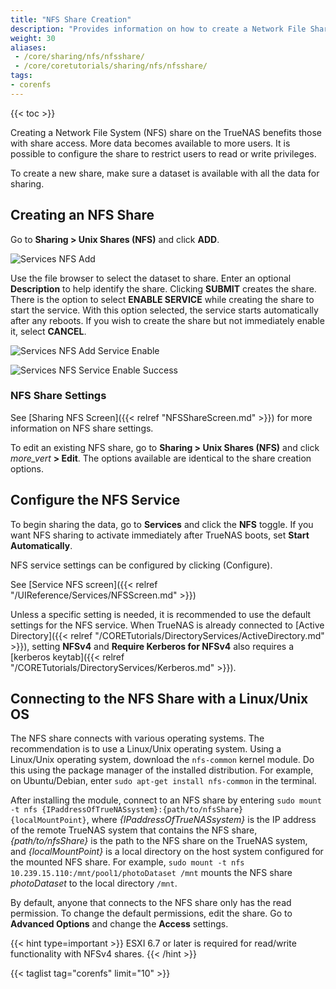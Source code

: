 ```yaml
---
title: "NFS Share Creation"
description: "Provides information on how to create a Network File Share (NFS) on your TrueNAS."
weight: 30
aliases:
 - /core/sharing/nfs/nfsshare/
 - /core/coretutorials/sharing/nfs/nfsshare/
tags:
- corenfs
---
```


{{< toc >}}

Creating a Network File System (NFS) share on the TrueNAS benefits those with share access. More data becomes available to more users. It is possible to configure the share to restrict users to read or write privileges.

To create a new share, make sure a dataset is available with all the data for sharing.

## Creating an NFS Share

Go to **Sharing > Unix Shares (NFS)** and click **ADD**.

![Services NFS Add](/images/CORE/12.0/SharingNFSAdd.png "Services NFS Add")

Use the file browser to select the dataset to share.
Enter an optional **Description** to help identify the share.
Clicking **SUBMIT** creates the share.
There is the option to select **ENABLE SERVICE** while creating the share to start the service. With this option selected, the service starts automatically after any reboots.
If you wish to create the share but not immediately enable it, select **CANCEL**.

![Services NFS Add Service Enable](/images/CORE/12.0/SharingNFSAddServiceEnable.png "Services NFS Add Service Enable")

![Services NFS Service Enable Success](/images/CORE/12.0/SharingNFSAddServiceEnableSuccess.png "Services NFS Add Service Enable Success")

### NFS Share Settings

See [Sharing NFS Screen]({{< relref "NFSShareScreen.md" >}}) for more information on NFS share settings.

To edit an existing NFS share, go to **Sharing > Unix Shares (NFS)** and click <i class="material-icons" aria-hidden="true" title="Options">more_vert</i> **> Edit**.
The options available are identical to the share creation options.

## Configure the NFS Service

To begin sharing the data, go to **Services** and click the **NFS** toggle.
If you want NFS sharing to activate immediately after TrueNAS boots, set **Start Automatically**.

NFS service settings can be configured by clicking <i class="fa fa-pen" aria-hidden="true" title="Configure"></i> (Configure).

See [Service NFS screen]({{< relref "/UIReference/Services/NFSScreen.md" >}})

Unless a specific setting is needed, it is recommended to use the default settings for the NFS service.
When TrueNAS is already connected to [Active Directory]({{< relref "/CORETutorials/DirectoryServices/ActiveDirectory.md" >}}), setting **NFSv4** and **Require Kerberos for NFSv4** also requires a [kerberos keytab]({{< relref "/CORETutorials/DirectoryServices/Kerberos.md" >}}).

## Connecting to the NFS Share with a Linux/Unix OS

The NFS share connects with various operating systems. The recommendation is to use a Linux/Unix operating system. Using a Linux/Unix operating system, download the `nfs-common` kernel module. Do this using the package manager of the installed distribution.
For example, on Ubuntu/Debian, enter `sudo apt-get install nfs-common` in the terminal.

After installing the module, connect to an NFS share by entering `sudo mount -t nfs {IPaddressOfTrueNASsystem}:{path/to/nfsShare} {localMountPoint}`, where *{IPaddressOfTrueNASsystem}* is the IP address of the remote TrueNAS system that contains the NFS share, *{path/to/nfsShare}* is the path to the NFS share on the TrueNAS system, and *{localMountPoint}* is a local directory on the host system configured for the mounted NFS share.
For example, `sudo mount -t nfs 10.239.15.110:/mnt/pool1/photoDataset /mnt` mounts the NFS share *photoDataset* to the local directory `/mnt`.

By default, anyone that connects to the NFS share only has the read permission. To change the default permissions, edit the share. Go to **Advanced Options** and change the **Access** settings.

{{< hint type=important >}}
ESXI 6.7 or later is required for read/write functionality with NFSv4 shares.
{{< /hint >}}

{{< taglist tag="corenfs" limit="10" >}}
